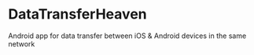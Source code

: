 # DataTransferHeaven
Android app for data transfer between iOS &amp; Android devices in the same network

